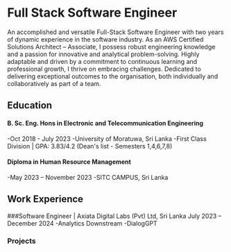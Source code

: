 # Full Stack Software Engineer

An accomplished and versatile Full-Stack Software Engineer with two years of dynamic experience in the software industry. As an AWS Certified Solutions Architect – Associate, I possess robust engineering knowledge and a passion for innovative and analytical problem-solving. Highly adaptable and driven by a commitment to continuous learning and professional growth, I thrive on embracing challenges. Dedicated to delivering exceptional outcomes to the organisation, both individually and collaboratively as part of a team.

## Education
#### B. Sc. Eng. Hons in Electronic and Telecommunication Engineering
-Oct 2018 - July 2023
-University of Moratuwa, Sri Lanka
-First Class Division | GPA: 3.83/4.2 (Dean's list - Semesters 1,4,6,7,8)

#### Diploma in Human Resource Management	
-May 2023 – November 2023
-SITC CAMPUS, Sri Lanka	


## Work Experience
 ###Software Engineer | Axiata Digital Labs (Pvt) Ltd, Sri Lanka
July 2023 – December 2024 
-Analytics Downstream
-DialogGPT

### Projects
